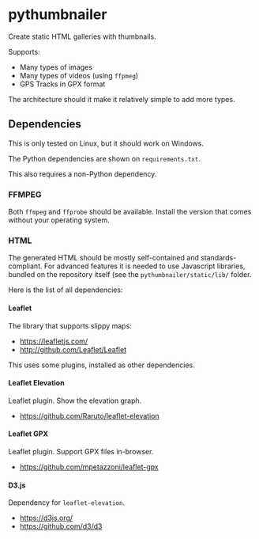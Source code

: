 # pythumbnailer

Create static HTML galleries with thumbnails.

Supports:
- Many types of images
- Many types of videos (using `ffpmeg`)
- GPS Tracks in GPX format

The architecture should it make it relatively simple to add more types.

## Dependencies

This is only tested on Linux, but it should work on Windows.

The Python dependencies are shown on `requirements.txt`.

This also requires a non-Python dependency.

### FFMPEG

Both `ffmpeg` and `ffprobe` should be available. Install the version that comes
without your operating system.

### HTML

The generated HTML should be mostly self-contained and standards-compliant. For
advanced features it is needed to use Javascript libraries, bundled on the
repository itself (see the `pythumbnailer/static/lib/` folder.

Here is the list of all dependencies:

#### Leaflet

The library that supports slippy maps:

- https://leafletjs.com/
- http://github.com/Leaflet/Leaflet

This uses some plugins, installed as other dependencies.

#### Leaflet Elevation

Leaflet plugin. Show the elevation graph.

- https://github.com/Raruto/leaflet-elevation

#### Leaflet GPX

Leaflet plugin. Support GPX files in-browser.

- https://github.com/mpetazzoni/leaflet-gpx

#### D3.js

Dependency for `leaflet-elevation`.

- https://d3js.org/
- https://github.com/d3/d3
